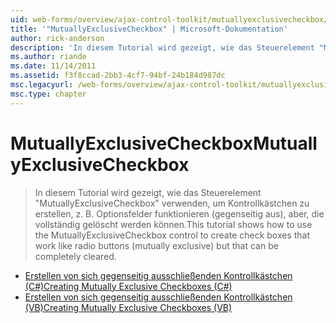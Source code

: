 ```yaml
---
uid: web-forms/overview/ajax-control-toolkit/mutuallyexclusivecheckbox/index
title: '"MutuallyExclusiveCheckbox" | Microsoft-Dokumentation'
author: rick-anderson
description: 'In diesem Tutorial wird gezeigt, wie das Steuerelement "MutuallyExclusiveCheckbox" verwenden, um Kontrollkästchen zu erstellen, z. B. Optionsfelder funktionieren (gegenseitig aus), aber sein kann...'
ms.author: riande
ms.date: 11/14/2011
ms.assetid: f3f8ccad-2bb3-4cf7-94bf-24b184d987dc
msc.legacyurl: /web-forms/overview/ajax-control-toolkit/mutuallyexclusivecheckbox
msc.type: chapter
---
```

<a name="mutuallyexclusivecheckbox"></a><span data-ttu-id="e5513-103">MutuallyExclusiveCheckbox</span><span class="sxs-lookup"><span data-stu-id="e5513-103">MutuallyExclusiveCheckbox</span></span>
====================
> <span data-ttu-id="e5513-104">In diesem Tutorial wird gezeigt, wie das Steuerelement "MutuallyExclusiveCheckbox" verwenden, um Kontrollkästchen zu erstellen, z. B. Optionsfelder funktionieren (gegenseitig aus), aber, die vollständig gelöscht werden können.</span><span class="sxs-lookup"><span data-stu-id="e5513-104">This tutorial shows how to use the MutuallyExclusiveCheckbox control to create check boxes that work like radio buttons (mutually exclusive) but that can be completely cleared.</span></span>


- [<span data-ttu-id="e5513-105">Erstellen von sich gegenseitig ausschließenden Kontrollkästchen (C#)</span><span class="sxs-lookup"><span data-stu-id="e5513-105">Creating Mutually Exclusive Checkboxes (C#)</span></span>](creating-mutually-exclusive-checkboxes-cs.md)
- [<span data-ttu-id="e5513-106">Erstellen von sich gegenseitig ausschließenden Kontrollkästchen (VB)</span><span class="sxs-lookup"><span data-stu-id="e5513-106">Creating Mutually Exclusive Checkboxes (VB)</span></span>](creating-mutually-exclusive-checkboxes-vb.md)
